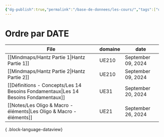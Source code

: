 ```yaml
---
{"dg-publish":true,"permalink":"/base-de-donnees/les-cours/","tags":["dataview"],"noteIcon":""}
---
```


# Ordre par DATE
| File                                                                                   | domaine | date               |
| -------------------------------------------------------------------------------------- | ------- | ------------------ |
| [[Mindmaps/Hantz Partie 1\|Hantz Partie 1]]                                         | UE210   | September 09, 2024 |
| [[Mindmaps/Hantz Partie 2\|Hantz Partie 2]]                                         | UE210   | September 09, 2024 |
| [[Définitions - Concepts/Les 14 Besoins Fondamentaux\|Les 14 Besoins Fondamentaux]] | UE31    | September 20, 2024 |
| [[Notes/Les Oligo & Macro - éléments\|Les Oligo & Macro - éléments]]                | UE21    | September 26, 2024 |

{ .block-language-dataview}
